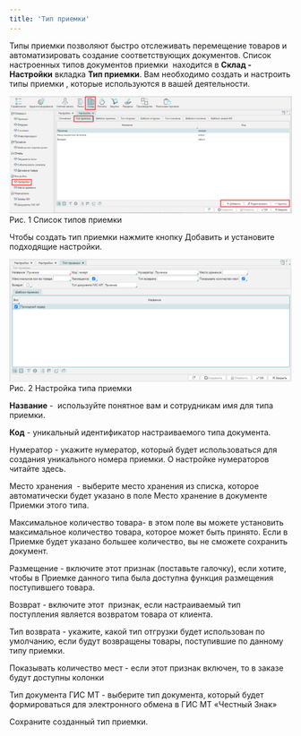 ```yaml
---
title: 'Тип приемки'
---
```


Типы приемки позволяют быстро отслеживать перемещение товаров и автоматизировать создание соответствующих документов. Список настроенных типов документов приемки  находится в **Склад - Настройки** вкладка **Тип приемки**. Вам необходимо создать и настроить типы приемки , которые используются в вашей деятельности.

![](attachments/1146908/12812824.png)  
Рис. 1 Список типов приемки

  

Чтобы создать тип приемки нажмите кнопку Добавить и установите подходящие настройки.

![](attachments/1146908/12812825.png)  
Рис. 2 Настройка типа приемки

  

**Название** -  используйте понятное вам и сотрудникам имя для типа приемки.

**Код** - уникальный идентификатор настраиваемого типа документа.

Нумератор - укажите нумератор, который будет использоваться для создания уникального номера приемки. О настройке нумераторов читайте здесь.

Место хранения  - выберите место хранения из списка, которое автоматически будет указано в поле Место хранение в документе Приемки этого типа.

Максимальное количество товара- в этом поле вы можете установить максимальное количество товара, которое может быть принято. Если в Приемке будет указано большее количество, вы не сможете сохранить документ.

Размещение - включите этот признак (поставьте галочку), если хотите, чтобы в Приемке данного типа была доступна функция размещения поступившего товара.

Возврат - включите этот  признак, если настраиваемый тип поступления является возвратом товара от клиента. 

Тип возврата - укажите, какой тип отгрузки будет использован по умолчанию, если будут возвращены товары, поступившие по данному типу приемки.

Показывать количество мест - если этот признак включен, то в заказе будут доступны колонки 

Тип документа ГИС МТ - выберите тип документа, который будет формироваться для электронного обмена в ГИС МТ «Честный Знак»

Сохраните созданный тип приемки.

  



  
